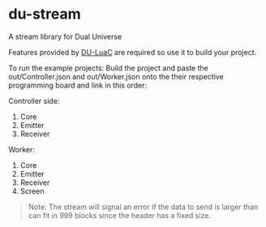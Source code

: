# du-stream

A stream library for Dual Universe

Features provided by [DU-LuaC](https://github.com/wolfe-labs/DU-LuaC) are required so use it to build your project.

To run the example projects:
Build the project and paste the out/Controller.json and out/Worker.json onto the their respective programming board and link in this order:

Controller side:
1. Core
2. Emitter
3. Receiver

Worker:
1. Core
2. Emitter
3. Receiver
4. Screen

> Note: The stream will signal an error if the data to send is larger than can fit in 999 blocks since the header has a fixed size.